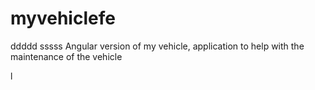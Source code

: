 # myvehiclefe


ddddd
sssss
Angular version of my vehicle, application to help with the maintenance of the vehicle

l